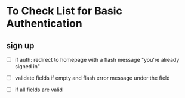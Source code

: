 # To Check List for Basic Authentication
## sign up
- [ ] if auth: redirect to homepage with a flash message "you're already signed in"
- [ ] validate fields if empty and flash error message under the field
- [ ] if all fields are valid

